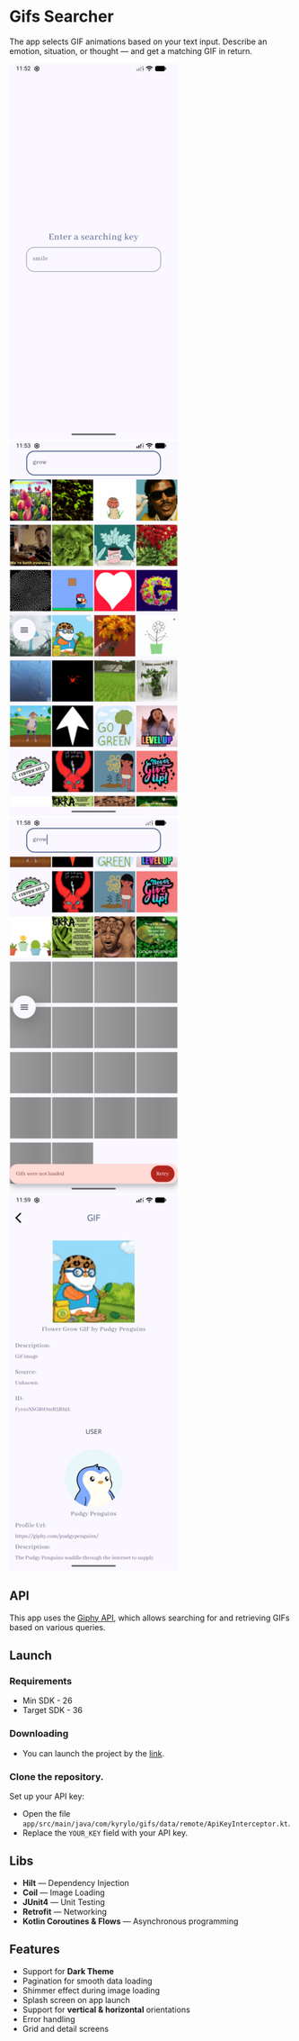 # Gifs Searcher
The app selects GIF animations based on your text input. Describe an emotion, situation, or thought — and get a matching GIF in return.

![](https://github.com/ChugunovKyrylo/KyryloTest/blob/master/screenshots/search_text_view.png)
![](https://github.com/ChugunovKyrylo/KyryloTest/blob/master/screenshots/grid_items_success.png)
![](https://github.com/ChugunovKyrylo/KyryloTest/blob/master/screenshots/grid_items_error.png)
![](https://github.com/ChugunovKyrylo/KyryloTest/blob/master/screenshots/details_screen.png)

## API
This app uses the [Giphy API](https://developers.giphy.com/docs/api/), which allows searching for and retrieving GIFs based on various queries.

## Launch
### Requirements
  - Min SDK - 26
  - Target SDK - 36
### Downloading
  - You can launch the project by the [link](https://drive.google.com/file/d/1SfyS-miUQr3bvrh-_tHiDMYc6afT05Ny/view?usp=sharing).
### Clone the repository.
  Set up your API key:
   - Open the file `app/src/main/java/com/kyrylo/gifs/data/remote/ApiKeyInterceptor.kt`.
   - Replace the `YOUR_KEY` field with your API key.

## Libs
- **Hilt** — Dependency Injection
- **Coil** — Image Loading
- **JUnit4** — Unit Testing
- **Retrofit** — Networking
- **Kotlin Coroutines & Flows** — Asynchronous programming

## Features
- Support for **Dark Theme**
- Pagination for smooth data loading
- Shimmer effect during image loading
- Splash screen on app launch
- Support for **vertical & horizontal** orientations
- Error handling
- Grid and detail screens

